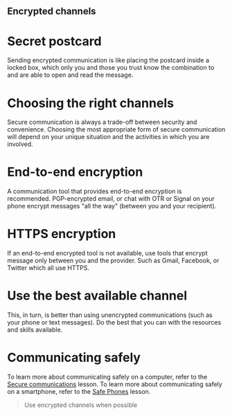 ## Encrypted channels

# Secret postcard
Sending encrypted communication is like placing the postcard inside a locked box, which only you and those you trust know the combination to and are able to open and read the message.
<br>
# Choosing the right channels
Secure communication is always a trade-off between security and convenience. Choosing the most appropriate form of secure communication will depend on your unique situation and the activities in which you are involved.
<br>
# End-to-end encryption
A communication tool that provides end-to-end encryption is recommended. PGP-encrypted email, or chat with OTR or Signal on your phone encrypt messages "all the way" (between you and your recipient).
<br>
# HTTPS encryption
If an end-to-end encrypted tool is not available, use tools that encrypt message only between you and the provider. Such as Gmail, Facebook, or Twitter which all use HTTPS.
<br>
# Use the best available channel
This, in turn, is better than using unencrypted communications (such as your phone or text messages). Do the best that you can with the resources and skills available.
<br>
# Communicating safely
To learn more about communicating safely on a computer, refer to the [Secure communications](topics/understand-4-digisec/4-secure-communications/1-1-intro.md) lesson.
To learn more about communicating safely on a smartphone, refer to the [Safe Phones](topics/practice-3-safe-phones/0-getting-started/1-intro.md) lesson.
<br>
> Use encrypted channels when possible

